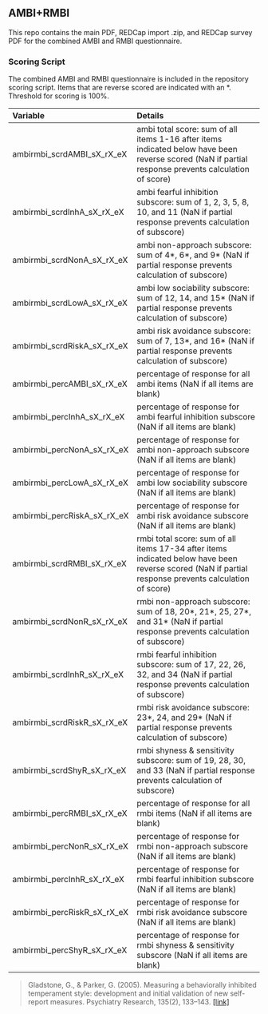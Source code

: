 ## AMBI+RMBI

This repo contains the main PDF, REDCap import .zip, and REDCap survey PDF for the combined AMBI and RMBI questionnaire.


### Scoring Script
The combined AMBI and RMBI questionnaire is included in the repository scoring script.  Items that are reverse scored are indicated with an *. Threshold for scoring is 100%.

| Variable | Details |
| :--  | :--  |
| ambirmbi_scrdAMBI_sX_rX_eX | ambi total score: sum of all items 1-16 after items indicated below have been reverse scored (NaN if partial response prevents calculation of score) |
| ambirmbi_scrdInhA_sX_rX_eX | ambi fearful inhibition subscore: sum of 1, 2, 3, 5, 8, 10, and 11 (NaN if partial response prevents calculation of subscore) |
| ambirmbi_scrdNonA_sX_rX_eX | ambi non-approach subscore: sum of 4*, 6*, and 9* (NaN if partial response prevents calculation of subscore) |
| ambirmbi_scrdLowA_sX_rX_eX | ambi low sociability subscore: sum of 12, 14, and 15* (NaN if partial response prevents calculation of subscore) |
| ambirmbi_scrdRiskA_sX_rX_eX | ambi risk avoidance subscore: sum of 7, 13*, and 16* (NaN if partial response prevents calculation of subscore) |
| ambirmbi_percAMBI_sX_rX_eX | percentage of response for all ambi items (NaN if all items are blank) |
| ambirmbi_percInhA_sX_rX_eX | percentage of response for ambi fearful inhibition subscore (NaN if all items are blank) |
| ambirmbi_percNonA_sX_rX_eX | percentage of response for ambi non-approach subscore (NaN if all items are blank) |
| ambirmbi_percLowA_sX_rX_eX | percentage of response for ambi low sociability subscore (NaN if all items are blank) |
| ambirmbi_percRiskA_sX_rX_eX | percentage of response for ambi risk avoidance subscore (NaN if all items are blank) |
| ambirmbi_scrdRMBI_sX_rX_eX | rmbi total score: sum of all items 17-34 after items indicated below have been reverse scored (NaN if partial response prevents calculation of score) |
| ambirmbi_scrdNonR_sX_rX_eX | rmbi non-approach subscore: sum of 18, 20*, 21*, 25, 27*, and 31* (NaN if partial response prevents calculation of subscore) |
| ambirmbi_scrdInhR_sX_rX_eX | rmbi fearful inhibition subscore: sum of 17, 22, 26, 32, and 34 (NaN if partial response prevents calculation of subscore) |
| ambirmbi_scrdRiskR_sX_rX_eX | rmbi risk avoidance subscore: 23*, 24, and 29* (NaN if partial response prevents calculation of subscore) |
| ambirmbi_scrdShyR_sX_rX_eX | rmbi shyness & sensitivity subscore: sum of 19, 28, 30, and 33 (NaN if partial response prevents calculation of subscore) |
| ambirmbi_percRMBI_sX_rX_eX | percentage of response for all rmbi items (NaN if all items are blank) |
| ambirmbi_percNonR_sX_rX_eX | percentage of response for rmbi non-approach subscore (NaN if all items are blank) |
| ambirmbi_percInhR_sX_rX_eX | percentage of response for rmbi fearful inhibition subscore (NaN if all items are blank) |
| ambirmbi_percRiskR_sX_rX_eX | percentage of response for rmbi risk avoidance subscore (NaN if all items are blank) |
| ambirmbi_percShyR_sX_rX_eX | percentage of response for rmbi shyness & sensitivity subscore (NaN if all items are blank) |


> Gladstone, G., & Parker, G. (2005). Measuring a behaviorally inhibited temperament style: development and initial validation of new self-report measures. Psychiatry Research, 135(2), 133–143. [[link]](https://pubmed.ncbi.nlm.nih.gov/15922458/)